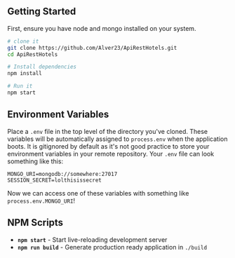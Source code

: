 
## Getting Started
First, ensure you have node and mongo installed on your system.

```sh
# clone it
git clone https://github.com/Alver23/ApiRestHotels.git
cd ApiRestHotels

# Install dependencies
npm install

# Run it
npm start
```

## Environment Variables
Place a `.env` file in the top level of the directory you've cloned. These variables will be automatically assigned to `process.env` when the application boots. It is gitignored by default as it's not good practice to store your environment variables in your remote repository.
Your `.env` file can look something like this:

```shell
MONGO_URI=mongodb://somewhere:27017
SESSION_SECRET=lolthisissecret
```

Now we can access one of these variables with something like `process.env.MONGO_URI`!

## NPM Scripts

- **`npm start`** - Start live-reloading development server
- **`npm run build`** - Generate production ready application in `./build`
